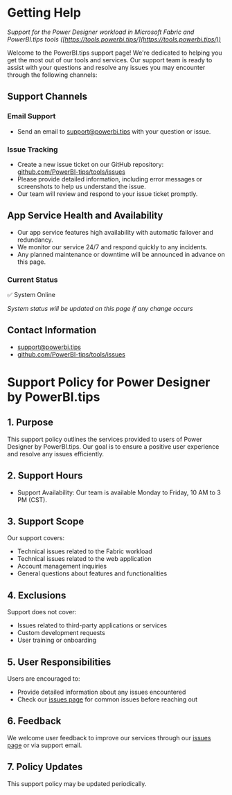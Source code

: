 # Getting Help

_Support for the Power Designer workload in Microsoft Fabric and PowerBI.tips tools ([https://tools.powerbi.tips/](https://tools.powerbi.tips/))_

Welcome to the PowerBI.tips support page! We're dedicated to helping you get the most out of our tools and services. Our support team is ready to assist with your questions and resolve any issues you may encounter through the following channels:

## Support Channels

### Email Support
* Send an email to [support@powerbi.tips](mailto:support@powerbi.tips) with your question or issue.

### Issue Tracking
* Create a new issue ticket on our GitHub repository: [github.com/PowerBI-tips/tools/issues](http://github.com/PowerBI-tips/tools/issues)
* Please provide detailed information, including error messages or screenshots to help us understand the issue.
* Our team will review and respond to your issue ticket promptly.

## App Service Health and Availability
* Our app service features high availability with automatic failover and redundancy.
* We monitor our service 24/7 and respond quickly to any incidents.
* Any planned maintenance or downtime will be announced in advance on this page.

### Current Status

✅ System Online

*System status will be updated on this page if any change occurs*

## Contact Information
* [support@powerbi.tips](mailto:support@powerbi.tips)
* [github.com/PowerBI-tips/tools/issues](http://github.com/PowerBI-tips/tools/issues)

# Support Policy for Power Designer by PowerBI.tips

## 1. Purpose
This support policy outlines the services provided to users of Power Designer by PowerBI.tips. Our goal is to ensure a positive user experience and resolve any issues efficiently.

## 2. Support Hours
* Support Availability: Our team is available Monday to Friday, 10 AM to 3 PM (CST).

## 3. Support Scope
Our support covers:
* Technical issues related to the Fabric workload
* Technical issues related to the web application
* Account management inquiries
* General questions about features and functionalities

## 4. Exclusions
Support does not cover:
* Issues related to third-party applications or services
* Custom development requests
* User training or onboarding

## 5. User Responsibilities
Users are encouraged to:
* Provide detailed information about any issues encountered
* Check our [issues page](http://github.com/PowerBI-tips/tools/issues) for common issues before reaching out

## 6. Feedback
We welcome user feedback to improve our services through our [issues page](http://github.com/PowerBI-tips/tools/issues) or via support email.

## 7. Policy Updates
This support policy may be updated periodically.

